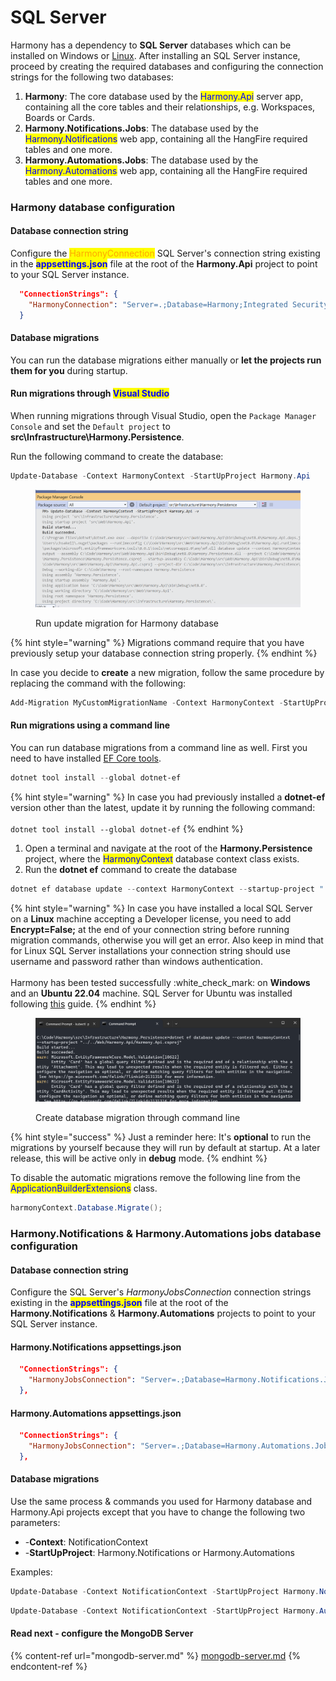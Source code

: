 # SQL Server

Harmony has a dependency to **SQL Server** databases which can be installed on Windows or [Linux](https://learn.microsoft.com/en-us/sql/linux/sql-server-linux-setup?view=sql-server-ver16#supportedplatforms). After installing an SQL Server instance, proceed by creating the required databases and configuring the connection strings for the following two databases:

1. **Harmony**: The core database used by the <mark style="color:blue;">Harmony.Api</mark> server app, containing all the core tables and their relationships, e.g. Workspaces, Boards or Cards.
2. **Harmony.Notifications.Jobs**: The database used by the <mark style="color:blue;">Harmony.Notifications</mark> web app, containing all the HangFire required tables and one more.
3. **Harmony.Automations.Jobs**: The database used by the <mark style="color:blue;">Harmony.Automations</mark> web app, containing all the HangFire required tables and one more.

### Harmony database configuration

#### Database connection string

Configure the <mark style="color:orange;">HarmonyConnection</mark> SQL Server's connection string existing in the <mark style="color:blue;">**appsettings.json**</mark> file at the root of the **Harmony.Api** project to point to your SQL Server instance.

```json
  "ConnectionStrings": {
    "HarmonyConnection": "Server=.;Database=Harmony;Integrated Security=True;TrustServerCertificate=True"
  }
```

#### Database migrations

You can run the database migrations either manually or **let the projects run them for you** during startup.

#### Run migrations through <mark style="color:blue;">Visual Studio</mark>

When running migrations through Visual Studio, open the `Package Manager Console` and set the `Default project` to **src\Infrastructure\Harmony.Persistence**.

Run the following command to create the database:

```powershell
Update-Database -Context HarmonyContext -StartUpProject Harmony.Api
```

<figure><img src="../../../.gitbook/assets/visual-studio-migrations-update-database.png" alt=""><figcaption><p>Run update migration for Harmony database</p></figcaption></figure>

{% hint style="warning" %}
Migrations command require that you have previously setup your database connection string properly.
{% endhint %}

In case you decide to **create** a new migration, follow the same procedure by replacing the command with the following:

```powershell
Add-Migration MyCustomMigrationName -Context HarmonyContext -StartUpProject Harmony.Api
```

#### Run migrations using a command line

You can run database migrations from a command line as well. First you need to have installed [EF Core tools](https://learn.microsoft.com/en-us/ef/core/cli/dotnet).

```powershell
dotnet tool install --global dotnet-ef
```

{% hint style="warning" %}
In case you had previously installed a **dotnet-ef** version other than the latest, update it by running the following command:\
\
`dotnet tool install --global dotnet-ef`
{% endhint %}

1. Open a terminal and navigate at the root of the **Harmony.Persistence** project, where the <mark style="color:blue;">HarmonyContext</mark> database context class exists.
2. Run the **dotnet ef** command to create the database

```powershell
dotnet ef database update --context HarmonyContext --startup-project "../../Services/Harmony.Api/Harmony.Api.csproj"
```

{% hint style="warning" %}
In case you have installed a local SQL Server on a **Linux** machine accepting a Developer license, you need to add **Encrypt=False;** at the end of your connection string before running migration commands, otherwise you will get an error. Also keep in mind that for Linux SQL Server installations your connection string should use username and password rather than windows authentication.\
\
Harmony has been tested successfully :white\_check\_mark: on **Windows** and an **Ubuntu 22.04** machine. SQL Server for Ubuntu was installed following [this](https://learn.microsoft.com/en-us/sql/linux/quickstart-install-connect-ubuntu?view=sql-server-ver16\&tabs=ubuntu2204) guide.
{% endhint %}

<figure><img src="../../../.gitbook/assets/command-line-update-database.png.png" alt=""><figcaption><p>Create database migration through command line</p></figcaption></figure>

{% hint style="success" %}
Just a reminder here: It's **optional** to run the migrations by yourself because they will run by default at startup. At a later release, this will be active only in **debug** mode.
{% endhint %}

To disable the automatic migrations remove the following line from the <mark style="color:blue;">ApplicationBuilderExtensions</mark> class.

```csharp
harmonyContext.Database.Migrate();
```

### Harmony.Notifications & Harmony.Automations jobs database configuration

#### Database connection string

Configure the SQL Server's _HarmonyJobsConnection_ connection strings existing in the <mark style="color:blue;">**appsettings.json**</mark> file at the root of the **Harmony.Notifications** & **Harmony.Automations** projects to point to your SQL Server instance.

#### Harmony.Notifications appsettings.json

```json
  "ConnectionStrings": {
    "HarmonyJobsConnection": "Server=.;Database=Harmony.Notifications.Jobs;Integrated Security=True;TrustServerCertificate=True"
  },
```

#### Harmony.Automations appsettings.json

```json
  "ConnectionStrings": {
    "HarmonyJobsConnection": "Server=.;Database=Harmony.Automations.Jobs;Integrated Security=True;TrustServerCertificate=True"
  },
```

#### Database migrations

Use the same process & commands you used for Harmony database and Harmony.Api projects except that you have to change the following two parameters:

* \-**Context**: NotificationContext
* \-**StartUpProject**: Harmony.Notifications or Harmony.Automations&#x20;

Examples:

```powershell
Update-Database -Context NotificationContext -StartUpProject Harmony.Notifications -v
```

```powershell
Update-Database -Context NotificationContext -StartUpProject Harmony.Automations -v
```

#### Read next - configure the MongoDB Server

{% content-ref url="mongodb-server.md" %}
[mongodb-server.md](mongodb-server.md)
{% endcontent-ref %}
